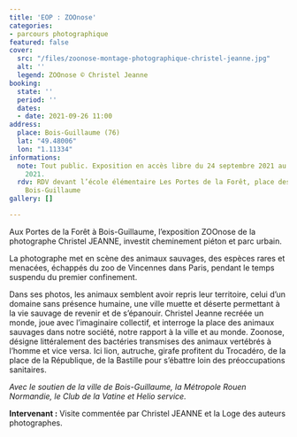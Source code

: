 ```yaml
---
title: 'EOP : ZOOnose'
categories:
- parcours photographique
featured: false
cover:
  src: "/files/zoonose-montage-photographique-christel-jeanne.jpg"
  alt: ''
  legend: ZOOnose © Christel Jeanne
booking:
  state: ''
  period: ''
  dates:
  - date: 2021-09-26 11:00
address:
  place: Bois-Guillaume (76)
  lat: "49.48006"
  lon: "1.11334"
informations:
  note: Tout public. Exposition en accès libre du 24 septembre 2021 au 8 novembre
    2021.
  rdv: RDV devant l’école élémentaire Les Portes de la Forêt, place des Erables 76230
    Bois-Guillaume
gallery: []

---
```

Aux Portes de la Forêt à Bois-Guillaume, l’exposition ZOOnose de la photographe Christel JEANNE, investit cheminement piéton et parc urbain.

La photographe met en scène des animaux sauvages, des espèces rares et menacées, échappés du zoo de Vincennes dans Paris, pendant le temps suspendu du premier confinement.

Dans ses photos, les animaux semblent avoir repris leur territoire, celui d’un domaine sans présence humaine, une ville muette et déserte permettant à la vie sauvage de revenir et de s’épanouir. Christel Jeanne recréée un monde, joue avec l’imaginaire collectif, et interroge la place des animaux sauvages dans notre société, notre rapport à la ville et au monde. Zoonose, désigne littéralement des bactéries transmises des animaux vertébrés à l’homme et vice versa. Ici lion, autruche, girafe profitent du Trocadéro, de la place de la République, de la Bastille pour s’ébattre loin des préoccupations sanitaires.

_Avec le soutien de la ville de Bois-Guillaume, la Métropole Rouen Normandie, le Club de la Vatine et Helio service._  
   
**Intervenant :** Visite commentée par Christel JEANNE et la Loge des auteurs photographes.